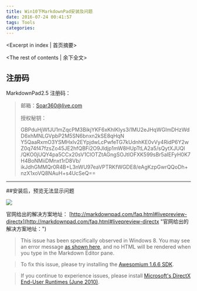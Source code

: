 ```yaml
---
title: Win10下MarkdownPad安装及问题
date: 2016-07-24 00:41:57
tags: Tools
categories:
---
```

<Excerpt in index | 首页摘要> 
<!-- more -->
<The rest of contents | 余下全文>

## 注册码
MarkdownPad2.5 注册码：

> 邮箱：Soar360@live.com
> 
> 授权秘钥：
> 
> GBPduHjWfJU1mZqcPM3BikjYKF6xKhlKIys3i1MU2eJHqWGImDHzWdD6xhMNLGVpbP2M5SN6bnxn2kSE8qHqN
> Y5QaaRxmO3YSMHxlv2EYpjdwLcPwfeTG7kUdnhKE0vVy4RidP6Y2wZ0q74f47fzsZo45JE2hfQBFi2O9Jldjp1mW8HUpTtLA2a5/sQytXJUQl
> /QKO0jUQY4pa5CCx20sV1ClOTZtAGngSOJtIOFXK599sBr5aIEFyH0K7H4BoNMiiDMnxt1rD8Vb/
> ikJdhGMMQr0R4B+L3nWU97eaVPTRKfWGDE8/eAgKzpGwrQQoDh+nzX1xoVQ8NAuH+s4UcSeQ==


----------


##安装后，预览无法显示问题

![](http://i.imgur.com/zu7sGKf.png)

官网给出的解决方案地址：
[http://markdownpad.com/faq.html#livepreview-directx](http://markdownpad.com/faq.html#livepreview-directx "官网给出的解决方案地址：")

> This issue has been specifically observed in Windows 8. You may see an error message [as shown here](http://markdownpad.com/img/faq/markdownpad-livepreview-crash-directx.png), and no HTML will be rendered when you type in the Markdown Editor pane.

>To fix this issue, please try installing the [Awesomium 1.6.6 SDK](http://markdownpad.com/download/awesomium_v1.6.6_sdk_win.exe).

>If you continue to experience issues, please install [Microsoft's DirectX End-User Runtimes (June 2010)](http://www.microsoft.com/en-us/download/details.aspx?id=8109).



